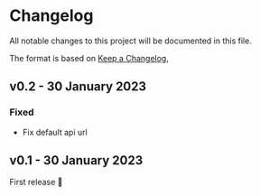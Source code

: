 # Changelog

All notable changes to this project will be documented in this file.

The format is based on [Keep a Changelog](https://keepachangelog.com/en/1.0.0/),

## v0.2 - 30 January 2023

### Fixed

- Fix default api url

## v0.1 - 30 January 2023

First release 🎉
